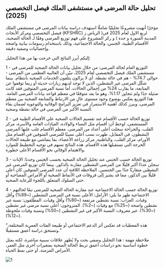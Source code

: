   ## تحليل حالة المرضى في مستشفى الملك فيصل التخصصي (2025)  
مؤخرًا أنهيت مشروعًا تحليليًا شاملًا استهدف دراسة بيانات المرضى في مستشفى الملك فيصل التخصصي ومركز الأبحاث (KFSHRC) لربع الاول لعام 2025 في( الرياض ز المدينة المنورة و جدة ) و ركز المشروع على فهم توزيع المرضى وفقًا لـ الحالة الصحية، الأقسام الطبية، الجنس، والحالة الاجتماعية، وذلك باستخدام رسومات بيانية واضحة وإحصائيات وصفية دقيقة.

إليكم أبرز النتائج التي خرجت بها من هذا التحليل:

1 -  التوزيع العام لحالة المرضى:
من خلال تحليل بيانات الحالة الصحية للمرضى في مستشفى الملك فيصل التخصصي لعام 2025، تبيّن أن الغالبية العظمى من المرضى - حوالي 74.7% - هم في حالة نشطة، أي لا يزالون يتلقون الخدمات الصحية بانتظام. بينما شكّل المرضى غير النشطين، الذين لا توجد لديهم زيارات حديثة أو ربما توقفوا عن المتابعة، ما يقارب 24% من إجمالي الحالات. أما نسبة المرضى المتوفين فقد كانت ضئيلة جدًا ولم تتجاوز 1.17%، وهو ما يعد متوقعًا في معظم قواعد بيانات المرضى العامة.
هذا التوزيع يعكس بوضوح وجود مستوى عالٍ من الارتباط والمتابعة الصحية بين معظم المرضى، ويبرز كذلك أهمية الاستمرار في تعزيز البرامج الوقائية والتوعوية لضمان بقاء النسبة الأكبر من المرضى في حالة نشطة وصحية.


2 -  توزيع الحالة حسب الأقسام
عند تقسيم الحالات الصحية على الأقسام الطبية في المستشفى، لوحظ أن:
أقسام مثل النساء والولادة، العيادات العامة والأسرة، مركز القلب، والجراحة سجلت أعلى أعداد من المرضى.
معظم الأقسام غلب عليها المرضى النشطون.
في المقابل، ظهرت نسب أعلى نسبيًا للمرضى المتوفين في أقسام مثل الأورام، مركز القلب، والباطنية, مركز زراعة الأعضاء، بما يتماشى مع طبيعة الحالات الحرجة التي تستقبلها هذه الأقسام.
هذه النتائج تسهم في توجيه التخطيط للموارد والاهتمام الوقائي نحو الأقسام الأعلى خطورة.


3 -  توزيع الحالة حسب الجنس
عند تحليل الحالة الصحية بحسب الجنس وجدنا:
الإناث سجلن عددًا أكبر قليلًا من المرضى النشطين مقارنة بالذكور.
بينما كان توزيع المرضى غير النشطين متقاربًا جدًا بين الجنسين.
الملاحظة اللافتة أن عدد المرضى المتوفين كان أعلى قليلًا بين الذكور، مما قد يشير إلى فروقات في الأنماط الصحية أو الأمراض المصاحبة أو حتى السلوك المتعلق باللجوء للرعاية الصحية.

4 -  توزيع الحالة حسب الحالة الاجتماعية
عند مقارنة الحالة الصحية للمرضى تبعًا لحالتهم الاجتماعية ظهر ما يلي:
 الأرامل: الأعلى نسبة في المرضى النشطين (~89%) وأقل وفيات.
 العزاب: نسبة نشطين مرتفعة (~80%) وأقل وفيات.
المطلقون: نسبة غير نشطين واضحة (~25%) مع وفيات (~2%).
 المتزوجون: أعلى نسبة مرضى غير نشطين (~30%).
 غير معروف: النسبة الأكبر في غير النشطين (~50%) ونسبة وفيات ملحوظة (~12%).

“هذه المعطيات قد تعكس أثر الدعم الاجتماعي أو طبيعة الفئات العمرية المختلفة، وتستحق دراسة أعمق مستقبلًا.”


 ملاحظة مهمة :
 هذا التحليل وصفي بحت ولا يُظهر علاقات سببية مباشرة، لكنه يمثل خطوة أساسية نحو دراسات أعمق تربط الحالة الصحية بمتغيرات أخرى مثل العمر، الأمراض المزمنة، أو حتى نمط الحياة.



 ![1](https://github.com/user-attachments/assets/4004e7ea-dd13-4cb0-8c1e-b66ef8c2cc23)

